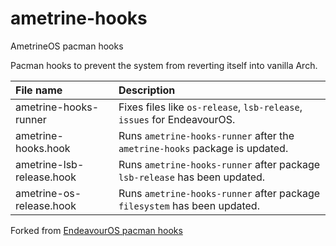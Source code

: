 # ametrine-hooks

AmetrineOS pacman hooks

Pacman hooks to prevent the system from reverting itself into vanilla Arch.

| File name                 | Description                                                                 |
| :------------------------ | :-------------------------------------------------------------------------- |
| ametrine-hooks-runner     | Fixes files like `os-release`, `lsb-release`, `issues` for EndeavourOS.     |
| ametrine-hooks.hook       | Runs `ametrine-hooks-runner` after the `ametrine-hooks` package is updated. |
| ametrine-lsb-release.hook | Runs `ametrine-hooks-runner` after package `lsb-release` has been updated.  |
| ametrine-os-release.hook  | Runs `ametrine-hooks-runner` after package `filesystem` has been updated.   |

Forked from [EndeavourOS pacman hooks](https://github.com/endeavouros-team/PKGBUILDS/tree/master/eos-hooks)
